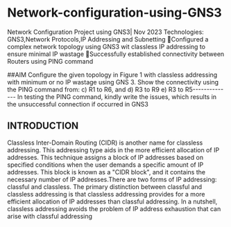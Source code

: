 # Network-configuration-using-GNS3

Network Configuration Project using GNS3| Nov 2023	Technologies: GNS3,Network Protocols,IP Addressing and Subnetting
Configured a complex network topology using GNS3 wit classless IP addressing to ensure minimal IP wastage
Successfully established connectivity between Routers using PING command

##AIM
Configure the given topology in Figure 1 with classless addressing with minimum or no IP wastage using GNS 3. Show the connectivity using the PING 
command from:
c) R1 to R6, and d) R3 to R9 e) R3 to R5-------------- In testing the PING command, kindly write the issues, which results in the unsuccessful connection 
if occurred in GNS3

## INTRODUCTION
Classless Inter-Domain Routing (CIDR) is another name for classless addressing. This addressing type aids in the more efficient allocation of IP addresses. This 
technique assigns a block of IP addresses based on specified conditions when the user demands a specific amount of IP addresses. This block is known as a 
"CIDR block", and it contains the necessary number of IP addresses.There are two forms of IP addressing: classful and classless. The primary 
distinction between classful and classless addressing is that classless addressing provides for a more efficient allocation of IP addresses than classful addressing. 
In a nutshell, classless addressing avoids the problem of IP address exhaustion that can arise with classful addressing
